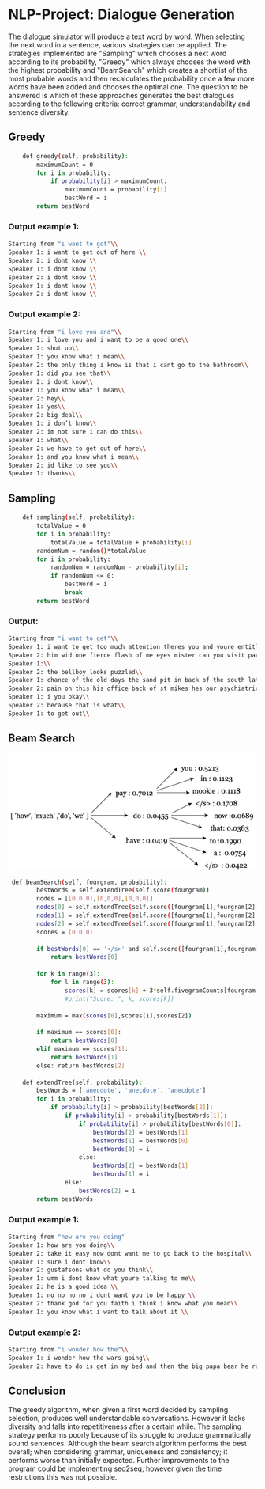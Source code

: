# NLP-Project: Dialogue Generation

The dialogue simulator will produce a text word by word. When selecting the next word in a sentence, various strategies can be applied. The strategies implemented are "Sampling" which chooses a next word according to its probability, "Greedy" which always chooses the word with the highest probability and "BeamSearch" which creates a shortlist of the most probable words and then recalculates the probability once a few more words have been added and chooses the optimal one. The question to be answered is which of these approaches generates the best dialogues according to the following criteria: correct grammar, understandability and sentence diversity.

## Greedy
```bash
    def greedy(self, probability):
        maximumCount = 0
        for i in probability:
            if probability[i] > maximumCount:
                maximumCount = probability[i]
                bestWord = i
        return bestWord
```
### Output example 1:
```bash
Starting from "i want to get"\\
Speaker 1: i want to get out of here \\
Speaker 2: i dont know \\
Speaker 1: i dont know \\
Speaker 2: i dont know \\
Speaker 1: i dont know \\
Speaker 2: i dont know \\
```
### Output example 2:
```bash
Starting from "i love you and"\\
Speaker 1: i love you and i want to be a good one\\
Speaker 2: shut up\\
Speaker 1: you know what i mean\\
Speaker 2: the only thing i know is that i cant go to the bathroom\\
Speaker 1: did you see that\\
Speaker 2: i dont know\\
Speaker 1: you know what i mean\\
Speaker 2: hey\\
Speaker 1: yes\\
Speaker 2: big deal\\
Speaker 1: i don’t know\\
Speaker 2: im not sure i can do this\\
Speaker 1: what\\
Speaker 2: we have to get out of here\\
Speaker 1: and you know what i mean\\
Speaker 2: id like to see you\\
Speaker 1: thanks\\
```
## Sampling
```bash
    def sampling(self, probability):
        totalValue = 0
        for i in probability:
            totalValue = totalValue + probability[i]
        randomNum = random()*totalValue
        for i in probability:
            randomNum = randomNum - probability[i];
            if randomNum <= 0:
                bestWord = i
                break
        return bestWord
```
### Output:
```bash
Starting from "i want to get"\\
Speaker 1: i want to get too much attention theres you and youre entitled to worry\\
Speaker 2: him wid one fierce flash of me eyes mister can you visit part and an audience - theres no company no fortune you owe me uri one last push\\
Speaker 1:\\
Speaker 2: the bellboy looks puzzled\\
Speaker 1: chance of the old days the sand pit in back of the south latrine \\
Speaker 2: pain on this his office back of st mikes hes our psychiatric type of your business thats for sure\\
Speaker 1: i you okay\\
Speaker 2: because that is what\\
Speaker 1: to get out\\
```

## Beam Search
![Beam Search](https://github.com/annelotp/NLP-Project/blob/master/venv/report%20%2B%20pitch/beamSearch-2.png)
```bash
 def beamSearch(self, fourgram, probability):
        bestWords = self.extendTree(self.score(fourgram))
        nodes = [[0,0,0],[0,0,0],[0,0,0]]
        nodes[0] = self.extendTree(self.score([fourgram[1],fourgram[2],fourgram[3], bestWords[0]]))
        nodes[1] = self.extendTree(self.score([fourgram[1],fourgram[2],fourgram[3], bestWords[1]]))
        nodes[2] = self.extendTree(self.score([fourgram[1],fourgram[2],fourgram[3], bestWords[2]]))
        scores = [0,0,0]

        if bestWords[0] == '</s>' and self.score([fourgram[1],fourgram[2],fourgram[3], bestWords[0]])>0.6:
            return bestWords[0]

        for k in range(3):
            for l in range(3):
                scores[k] = scores[k] + 3*self.fivegramCounts[fourgram[1], fourgram[2], fourgram[3], bestWords[k], nodes[k][l]] + 2*self.fourgramCounts[fourgram[2], fourgram[3], bestWords[k], nodes[k][l]] + self.trigramCounts[fourgram[3], bestWords[k], nodes[k][l]]
                #print("Score: ", k, scores[k])

        maximum = max(scores[0],scores[1],scores[2])

        if maximum == scores[0]:
            return bestWords[0]
        elif maximum == scores[1]:
            return bestWords[1]
        else: return bestWords[2]

    def extendTree(self, probability):
        bestWords = ['anecdote', 'anecdote', 'anecdote']
        for i in probability:
            if probability[i] > probability[bestWords[2]]:
                if probability[i] > probability[bestWords[1]]:
                    if probability[i] > probability[bestWords[0]]:
                        bestWords[2] = bestWords[1]
                        bestWords[1] = bestWords[0]
                        bestWords[0] = i
                    else:
                        bestWords[2] = bestWords[1]
                        bestWords[1] = i
                else:
                    bestWords[2] = i
        return bestWords
```
### Output example 1:
```bash
Starting from "how are you doing"
Speaker 1: how are you doing\\
Speaker 2: take it easy now dont want me to go back to the hospital\\
Speaker 1: sure i dont know\\
Speaker 2: gustafsons what do you think\\
Speaker 1: umm i dont know what youre talking to me\\
Speaker 2: he is a good idea \\
Speaker 1: no no no no i dont want you to be happy \\
Speaker 2: thank god for you faith i think i know what you mean\\
Speaker 1: you know what i want to talk about it \\
```
### Output example 2:
```bash
Starting from "i wonder how the"\\
Speaker 1: i wonder how the wars going\\
Speaker 2: have to do is get in my bed and then the big papa bear he roared and somebodys been sleeping in my bed and then the big papa bear he roared and somebodys been sleeping in my bed and then the big papa bear he\\
```
## Conclusion
The greedy algorithm, when given a first word decided by sampling selection, produces well understandable conversations. However it lacks diversity and falls into repetitiveness after a certain while. The sampling strategy performs poorly because of its struggle to produce grammatically sound sentences. Although the beam search algorithm performs the best overall; when considering grammar, uniqueness and consistency; it performs worse than initially expected. Further improvements to the program could be implementing seq2seq, however given the time restrictions this was not possible.
